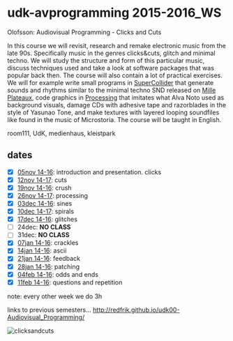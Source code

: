 udk-avprogramming 2015-2016_WS
==============================

Olofsson: Audiovisual Programming - Clicks and Cuts

In this course we will revisit, research and remake electronic music from the late 90s. Specifically music in the genres clicks&cuts, glitch and minimal techno. We will study the structure and form of this particular music, discuss techniques used and take a look at software packages that was popular back then. The course will also contain a lot of practical exercises. We will for example write small programs in [SuperCollider](http://supercollider.github.io) that generate sounds and rhythms similar to the minimal techno SND released on [Mille Plateaux](https://en.wikipedia.org/wiki/Mille_Plateaux), code graphics in [Processing](http://processing.org) that imitates what Alva Noto used as background visuals, damage CDs with adhesive tape and razorblades in the style of Yasunao Tone, and make textures with layered looping soundfiles like found in the music of Microstoria. The course will be taught in English.

room111, UdK, medienhaus, kleistpark

dates
-----
- [x] [05nov 14-16](https://github.com/redFrik/udk14-Clicks_and_Cuts/tree/master/udk151105): introduction and presentation. clicks
- [x] [12nov 14-17](https://github.com/redFrik/udk14-Clicks_and_Cuts/tree/master/udk151112): cuts
- [x] [19nov 14-16](https://github.com/redFrik/udk14-Clicks_and_Cuts/tree/master/udk151119): crush
- [x] [26nov 14-17](https://github.com/redFrik/udk14-Clicks_and_Cuts/tree/master/udk151126): processing
- [x] [03dec 14-16](https://github.com/redFrik/udk14-Clicks_and_Cuts/tree/master/udk151203): sines
- [x] [10dec 14-17](https://github.com/redFrik/udk14-Clicks_and_Cuts/tree/master/udk151210): spirals
- [x] [17dec 14-16](https://github.com/redFrik/udk14-Clicks_and_Cuts/tree/master/udk151217): glitches
- [ ] 24dec: **NO CLASS**
- [ ] 31dec: **NO CLASS**
- [x] [07jan 14-16](https://github.com/redFrik/udk14-Clicks_and_Cuts/tree/master/udk160107): crackles
- [x] [14jan 14-16](https://github.com/redFrik/udk14-Clicks_and_Cuts/tree/master/udk160114): ascii
- [x] [21jan 14-16](https://github.com/redFrik/udk14-Clicks_and_Cuts/tree/master/udk160121): feedback
- [x] [28jan 14-16](https://github.com/redFrik/udk14-Clicks_and_Cuts/tree/master/udk160128): patching
- [x] [04feb 14-16](https://github.com/redFrik/udk14-Clicks_and_Cuts/tree/master/udk160204): odds and ends
- [x] [11feb 14-16](https://github.com/redFrik/udk14-Clicks_and_Cuts/tree/master/udk160211): questions and repetition

note: every other week we do 3h

links to previous semesters... <http://redfrik.github.io/udk00-Audiovisual_Programming/>

![clicksandcuts](clicksandcuts.png?raw=true "clicksandcuts")
